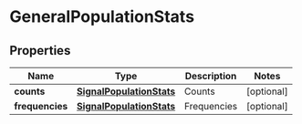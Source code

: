 
# GeneralPopulationStats

## Properties
Name | Type | Description | Notes
------------ | ------------- | ------------- | -------------
**counts** | [**SignalPopulationStats**](SignalPopulationStats.md) | Counts |  [optional]
**frequencies** | [**SignalPopulationStats**](SignalPopulationStats.md) | Frequencies |  [optional]



